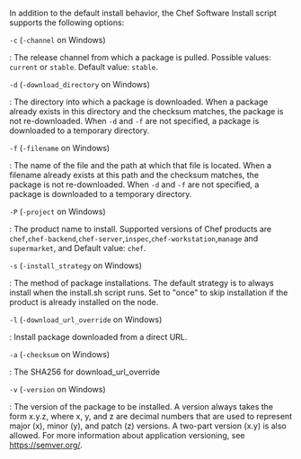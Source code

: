 In addition to the default install behavior, the Chef Software Install script
supports the following options:

`-c` (`-channel` on Windows)

:   The release channel from which a package is pulled. Possible values:
    `current` or `stable`. Default value: `stable`.

`-d` (`-download_directory` on Windows)

:   The directory into which a package is downloaded. When a package
    already exists in this directory and the checksum matches, the
    package is not re-downloaded. When `-d` and `-f` are not specified,
    a package is downloaded to a temporary directory.

`-f` (`-filename` on Windows)

:   The name of the file and the path at which that file is located.
    When a filename already exists at this path and the checksum
    matches, the package is not re-downloaded. When `-d` and `-f` are
    not specified, a package is downloaded to a temporary directory.

`-P` (`-project` on Windows)

:   The product name to install. Supported versions of Chef products are
    `chef`,`chef-backend`,`chef-server`,`inspec`,`chef-workstation`,`manage` and
    `supermarket`, and Default value: `chef`.

`-s` (`-install_strategy` on Windows)

:   The method of package installations. The default strategy is to
    always install when the install.sh script runs. Set to "once" to
    skip installation if the product is already installed on the node.

`-l` (`-download_url_override` on Windows)

:   Install package downloaded from a direct URL.

`-a` (`-checksum` on Windows)

:   The SHA256 for download_url_override

`-v` (`-version` on Windows)

:   The version of the package to be installed. A version always takes
    the form x.y.z, where x, y, and z are decimal numbers that are used
    to represent major (x), minor (y), and patch (z) versions. A
    two-part version (x.y) is also allowed. For more information about
    application versioning, see <https://semver.org/>.
